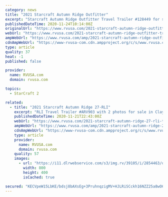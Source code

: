 ```yaml
---
category: news
title: "2021 Starcraft Autumn Ridge Outfitter"
excerpt: "Starcraft Autumn Ridge Outfitter Travel Trailer #128449 for sale in Louisville, Tennessee 37777. See this unit and thousands more at RVUSA.com. Updated Daily."
publishedDateTime: 2020-11-24T10:14:00Z
originalUrl: "https://www.rvusa.com/2021-starcraft-autumn-ridge-outfitter-travel-trailer-2898601"
webUrl: "https://www.rvusa.com/2021-starcraft-autumn-ridge-outfitter-travel-trailer-2898601"
ampWebUrl: "https://www.rvusa.com/amp/2021-starcraft-autumn-ridge-outfitter-travel-trailer-2898601"
cdnAmpWebUrl: "https://www-rvusa-com.cdn.ampproject.org/c/s/www.rvusa.com/amp/2021-starcraft-autumn-ridge-outfitter-travel-trailer-2898601"
type: article
quality: 37
heat: -1
published: false

provider:
  name: RVUSA.com
  domain: rvusa.com

topics:
  - StarCraft 2

related:
  - title: "2021 Starcraft Autumn Ridge 27-RLI"
    excerpt: "RLI Travel Trailer #ARV903 with 2 photos for sale in Clayton, Delaware 19938. See this unit and thousands more at RVUSA.com. Updated Daily."
    publishedDateTime: 2020-11-21T22:43:00Z
    webUrl: "https://www.rvusa.com/2021-starcraft-autumn-ridge-27-rli-travel-trailer-2854463"
    ampWebUrl: "https://www.rvusa.com/amp/2021-starcraft-autumn-ridge-27-rli-travel-trailer-2854463"
    cdnAmpWebUrl: "https://www-rvusa-com.cdn.ampproject.org/c/s/www.rvusa.com/amp/2021-starcraft-autumn-ridge-27-rli-travel-trailer-2854463"
    type: article
    provider:
      name: RVUSA.com
      domain: rvusa.com
    quality: 57
    images:
      - url: "https://i11.dlrwebservice.com/s3/img.rv/39105/i/2854463/o/1_39105_2854463_114707556.jpg"
        width: 800
        height: 400
        isCached: true

secured: "KECVpeW15LbKE/bdsj8bAXsEg+3PruhnqzigMV+HJLRiSCckh16NZZ25a8wO63JAtGjz5zaOHOY/EBwsldrIhqhfdn7r5aVHRYMWBPj9oWqsRjnmL3WoJL87QnFlpK1+e/jTOucYLVHyrFw6OUeSeEc+9jGa1il6gGrbk7HG0avSz4sEpHy2jQUqC8OmWwr5sdziICzkbMS6DuePWg7Z8sBI9iNBXyxWuq7ceNRAtQk/+R+QqDWzSGCMW3ly2i8VI4iQ8gyeaMaKsipJj2ZlS0m2wjpoVpIXFfc5Ks5x06k1KPJxj1fCYz6w8rnqgpZ8eN27lHTDkrSeb5KP2Rn5VKayoLz40+W6V04nsahEOeI=;cYyGbwxuTgvz4IMJe6Xjbg=="
---
```


